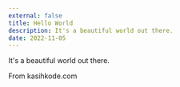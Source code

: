 ```yaml
---
external: false
title: Hello World
description: It's a beautiful world out there.
date: 2022-11-05
---
```


It's a beautiful world out there.

From kasihkode.com
